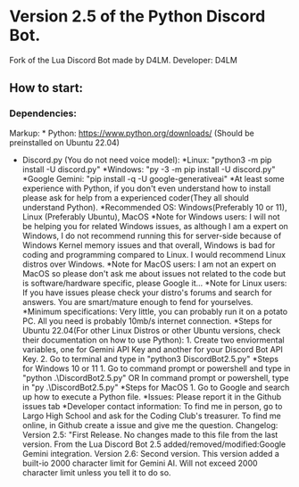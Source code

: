 # Version 2.5 of the Python Discord Bot. 
Fork of the Lua Discord Bot made by D4LM.
Developer: D4LM
## How to start: 
### Dependencies:
Markup: * Python: https://www.python.org/downloads/ (Should be preinstalled on Ubuntu 22.04)
* Discord.py (You do not need voice model):
    *Linux: "python3 -m pip install -U discord.py"
    *Windows: "py -3 -m pip install -U discord.py"
    *Google Gemini: "pip install -q -U google-generativeai"
    *At least some experience with Python, if you don't even understand how to install please ask for help from a 
        experienced coder(They all should understand Python).
*Recommended OS: Windows(Preferably 10 or 11), Linux (Preferably Ubuntu), MacOS
    *Note for Windows users: I will not be helping you for related Windows issues, as although I am a expert on Windows,
        I do not recommend running this for server-side because of Windows Kernel memory issues and that overall,
        Windows is bad for coding and programming compared to Linux. I would recommend Linux distros over Windows.
    *Note for MacOS users: I am not an expert on MacOS so please don't ask me about issues not related to the code 
        but is software/hardware specific, please Google it...
    *Note for Linux users: If you have issues please check your distro's forums and search for answers. 
        You are smart/mature enough to fend for yourselves.
    *Minimum specifications: Very little, you can probably run it on a potato PC. 
        All you need is probably 10mb/s internet connection.
    *Steps for Ubuntu 22.04(For other Linux Distros or other Ubuntu versions,
        check their documentation on how to use Python):
        1. Create two enviormental variables, one for Gemini API Key and another for your Discord Bot API Key.
        2. Go to terminal and type in "python3 DiscordBot2.5.py"
    *Steps for Windows 10 or 11
        1. Go to command prompt or powershell and type in "python .\DiscordBot2.5.py"
        OR
        In command prompt or powershell, type in "py .\DiscordBot2.5.py" 
    *Steps for MacOS
        1. Go to Google and search up how to execute a Python file.
    *Issues:
        Please report it in the Github issues tab
    *Developer contact information:
        To find me in person, go to Largo High School and ask for the Coding Club's treasurer.
        To find me online, in Github create a issue and give me the question.
    Changelog: 
        Version 2.5: "First Release. No changes made to this file from the last version. From the Lua Discord Bot 2.5
                added/removed/modified:Google Gemini integration.
        Version 2.6: Second version. This version added a built-io 2000 character limit for Gemini AI. Will 
                not exceed 2000 character limit unless you tell it to do so.
